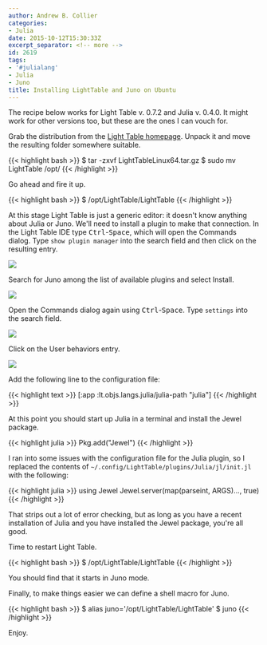 ```yaml
---
author: Andrew B. Collier
categories:
- Julia
date: 2015-10-12T15:30:33Z
excerpt_separator: <!-- more -->
id: 2619
tags:
- '#julialang'
- Julia
- Juno
title: Installing LightTable and Juno on Ubuntu
---
```


The recipe below works for Light Table v. 0.7.2 and Julia v. 0.4.0. It might work for other versions too, but these are the ones I can vouch for.

<!--more-->

Grab the distribution from the [Light Table homepage](http://lighttable.com/). Unpack it and move the resulting folder somewhere suitable.

{{< highlight bash >}}
$ tar -zxvf LightTableLinux64.tar.gz
$ sudo mv LightTable /opt/
{{< /highlight >}}

Go ahead and fire it up.

{{< highlight bash >}}
$ /opt/LightTable/LightTable
{{< /highlight >}}

At this stage Light Table is just a generic editor: it doesn't know anything about Julia or Juno. We'll need to install a plugin to make that connection. In the Light Table IDE type <kbd>Ctrl</kbd>-<kbd>Space</kbd>, which will open the Commands dialog. Type `show plugin manager` into the search field and then click on the resulting entry.

<img src="/img/2015/10/light-table-plugin-manager.jpg">

Search for Juno among the list of available plugins and select Install.

<img src="/img/2015/10/light-table-plugin-search.jpg">

Open the Commands dialog again using <kbd>Ctrl</kbd>-<kbd>Space</kbd>. Type `settings` into the search field.

<img src="/img/2015/10/light-table-settings.jpg">

Click on the User behaviors entry.

<img src="/img/2015/10/light-table-user-behaviours.jpg">

Add the following line to the configuration file:

{{< highlight text >}}
[:app :lt.objs.langs.julia/julia-path "julia"]
{{< /highlight >}}

At this point you should start up Julia in a terminal and install the Jewel package.

{{< highlight julia >}}
Pkg.add("Jewel")
{{< /highlight >}}

I ran into some issues with the configuration file for the Julia plugin, so I replaced the contents of `~/.config/LightTable/plugins/Julia/jl/init.jl` with the following:

{{< highlight julia >}}
using Jewel
Jewel.server(map(parseint, ARGS)..., true)
{{< /highlight >}}

That strips out a lot of error checking, but as long as you have a recent installation of Julia and you have installed the Jewel package, you're all good.

Time to restart Light Table.

{{< highlight bash >}}
$ /opt/LightTable/LightTable
{{< /highlight >}}

You should find that it starts in Juno mode.

Finally, to make things easier we can define a shell macro for Juno.

{{< highlight bash >}}
$ alias juno='/opt/LightTable/LightTable'
$ juno
{{< /highlight >}}

Enjoy.
